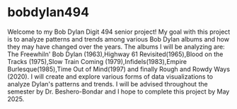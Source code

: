# bobdylan494
Welcome to my Bob Dylan Digit 494 senior project! My goal with this project is to analyze patterns and trends among various Bob Dylan albums and how they may have changed over the years. The albums I will be analyzing are: The Freewhiln' Bob Dylan (1963),Highway 61 Revisited(1965),Blood on the Tracks (1975),Slow Train Coming (1979),Infidels(1983),Empire Burlesque(1985),Time Out of Mind(1997) and finally Rough and Rowdy Ways (2020). I will create and explore various forms of data visualizations to analyze Dylan's patterns and trends. I will be advised throughout the semester by Dr. Beshero-Bondar and I hope to complete this project by May 2025. 
